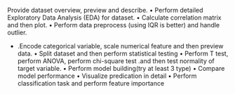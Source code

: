 Provide dataset overview, preview and describe.
•  Perform detailed Exploratory Data Analysis (EDA) for dataset.
•  Calculate correlation matrix and then plot.
•  Perform data preprocess (using IQR is better) and handle outlier.
* .Encode categorical variable, scale numerical feature and then preview data.
•  Split dataset and then perform statistical testing
•  Perform T test, perform ANOVA, perform chi-square test .and then test normality of target variable.
•  Perform model building(try at least 3 type)
•  Compare model performance
•  Visualize predication in detail
•  Perform classification task and perform feature importance
